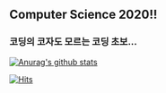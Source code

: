 ## Computer Science 2020!!
### 코딩의 코자도 모르는 코딩 초보...


 [![Anurag's github stats](https://github-readme-stats.vercel.app/api?username=jang010505&show_icons=true&theme=cobalt)](https://github.com/anuraghazra/github-readme-stats)


[![Hits](https://hits.seeyoufarm.com/api/count/incr/badge.svg?url=https%3A%2F%2Fgithub.com%2Fjang010505&count_bg=%23FFF800&title_bg=%23555555&icon=&icon_color=%23E7E7E7&title=hits&edge_flat=false)](https://hits.seeyoufarm.com)
